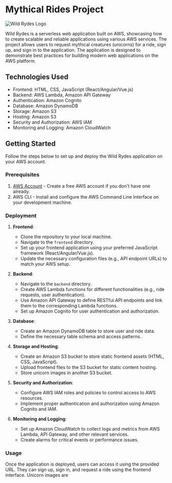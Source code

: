 # Mythical Rides Project

![Wild Rydes Logo](wildrydes-logo.png)

Wild Rydes is a serverless web application built on AWS, showcasing how to create scalable and reliable applications using various AWS services. The project allows users to request mythical creatures (unicorns) for a ride, sign up, and sign in to the application. The application is designed to demonstrate best practices for building modern web applications on the AWS platform.

## Technologies Used

- Frontend: HTML, CSS, JavaScript (React/Angular/Vue.js)
- Backend: AWS Lambda, Amazon API Gateway
- Authentication: Amazon Cognito
- Database: Amazon DynamoDB
- Storage: Amazon S3
- Hosting: Amazon S3
- Security and Authorization: AWS IAM
- Monitoring and Logging: Amazon CloudWatch

## Getting Started

Follow the steps below to set up and deploy the Wild Rydes application on your AWS account.

### Prerequisites

1. [AWS Account](https://aws.amazon.com/free/) - Create a free AWS account if you don't have one already.
2. AWS CLI - Install and configure the AWS Command Line Interface on your development machine.

### Deployment

1. **Frontend**:

   - Clone the repository to your local machine.
   - Navigate to the `frontend` directory.
   - Set up your frontend application using your preferred JavaScript framework (React/Angular/Vue.js).
   - Update the necessary configuration files (e.g., API endpoint URLs) to match your AWS setup.

2. **Backend**:

   - Navigate to the `backend` directory.
   - Create AWS Lambda functions for different functionalities (e.g., ride requests, user authentication).
   - Use Amazon API Gateway to define RESTful API endpoints and link them to the corresponding Lambda functions.
   - Set up Amazon Cognito for user authentication and authorization.

3. **Database**:

   - Create an Amazon DynamoDB table to store user and ride data.
   - Define the necessary table schema and access patterns.

4. **Storage and Hosting**:

   - Create an Amazon S3 bucket to store static frontend assets (HTML, CSS, JavaScript).
   - Upload frontend files to the S3 bucket for static content hosting.
   - Store unicorn images in another S3 bucket.

5. **Security and Authorization**:

   - Configure AWS IAM roles and policies to control access to AWS resources.
   - Implement proper authentication and authorization using Amazon Cognito and IAM.

6. **Monitoring and Logging**:

   - Set up Amazon CloudWatch to collect logs and metrics from AWS Lambda, API Gateway, and other relevant services.
   - Create alarms for critical events or performance issues.

### Usage

Once the application is deployed, users can access it using the provided URL. They can sign up, sign in, and request a ride using the frontend interface. Unicorn images are
